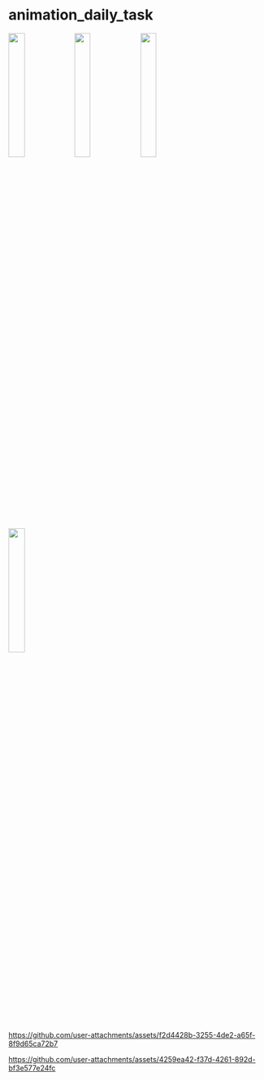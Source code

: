 # animation_daily_task


 <img src ="https://github.com/user-attachments/assets/e192b590-ed8b-4fe5-a629-e1a11179ad05" height=25% width=25%>
 <img src ="https://github.com/user-attachments/assets/b35c9949-cf63-4812-b0be-ad38ab5f9bab"height=25% width=25%>
 <img src ="https://github.com/user-attachments/assets/29f94f16-01f6-457a-9743-0ba52ca8ee09"height=25% width=25%>
 <img src ="https://github.com/user-attachments/assets/f8cf06b4-5261-4d60-a573-2593123f8b75"height=25% width=25%>

https://github.com/user-attachments/assets/f2d4428b-3255-4de2-a65f-8f9d65ca72b7

https://github.com/user-attachments/assets/4259ea42-f37d-4261-892d-bf3e577e24fc







